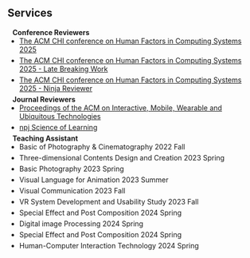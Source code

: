 ## Services

<h4 style="margin:0 10px 0;">Conference Reviewers</h4>

<ul style="margin:0 0 5px;">
  <li><a href="https://chi2025.acm.org/"><autocolor>The ACM CHI conference on Human Factors in Computing Systems 2025</autocolor></a></li>
</ul>

<ul style="margin:0 0 5px;">
  <li><a href="https://chi2025.acm.org/"><autocolor>The ACM CHI conference on Human Factors in Computing Systems 2025 - Late Breaking Work</autocolor></a></li>
</ul>

<ul style="margin:0 0 5px;">
  <li><a href="https://chi2025.acm.org/"><autocolor>The ACM CHI conference on Human Factors in Computing Systems 2025 - Ninja Reviewer</autocolor></a></li>
</ul>

<h4 style="margin:0 10px 0;">Journal Reviewers</h4>

<ul style="margin:0 0 5px;">
  <li><a href="https://dl.acm.org/journal/imwut"><autocolor>Proceedings of the ACM on Interactive, Mobile, Wearable and Ubiquitous Technologies</autocolor></a></li>
</ul>

<ul style="margin:0 0 5px;">
  <li><a href="https://www.nature.com/npjscilearn/"><autocolor>npj Science of Learning</autocolor></a></li>
</ul>

<h4 style="margin:0 10px 0;">Teaching Assistant</h4>

<ul style="margin:0 0 5px;">
  <li><autocolor>Basic of Photography & Cinematography 2022 Fall</autocolor></li>
</ul>

<ul style="margin:0 0 5px;">
  <li><autocolor>Three-dimensional Contents Design and Creation 2023 Spring</autocolor></li>
</ul>

<ul style="margin:0 0 5px;">
  <li><autocolor>Basic Photography 2023 Spring</autocolor></li>
</ul>

<ul style="margin:0 0 5px;">
  <li><autocolor>Visual Language for Animation 2023 Summer</autocolor></li>
</ul>

<ul style="margin:0 0 5px;">
  <li><autocolor>Visual Communication 2023 Fall</autocolor></li>
</ul>

<ul style="margin:0 0 5px;">
  <li><autocolor>VR System Development and Usability Study 2023 Fall</autocolor></li>
</ul>

<ul style="margin:0 0 5px;">
  <li><autocolor>Special Effect and Post Composition 2024 Spring</autocolor></li>
</ul>

<ul style="margin:0 0 5px;">
  <li><autocolor>Digital image Processing 2024 Spring</autocolor></li>
</ul>

<ul style="margin:0 0 5px;">
  <li><autocolor>Special Effect and Post Composition 2024 Spring</autocolor></li>
</ul>

<ul style="margin:0 0 5px;">
  <li><autocolor>Human-Computer Interaction Technology 2024 Spring</autocolor></li>
</ul>



